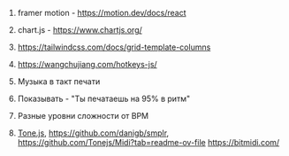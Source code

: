1. framer motion - https://motion.dev/docs/react
2. chart.js - https://www.chartjs.org/
3. https://tailwindcss.com/docs/grid-template-columns
4. https://wangchujiang.com/hotkeys-js/

5. Музыка в такт печати
6. Показывать - "Ты печатаешь на 95% в ритм"
7. Разные уровни сложности от BPM
8. [Tone.js](https://tonejs.github.io/),
   https://github.com/danigb/smplr,
   https://github.com/Tonejs/Midi?tab=readme-ov-file
   https://bitmidi.com/
